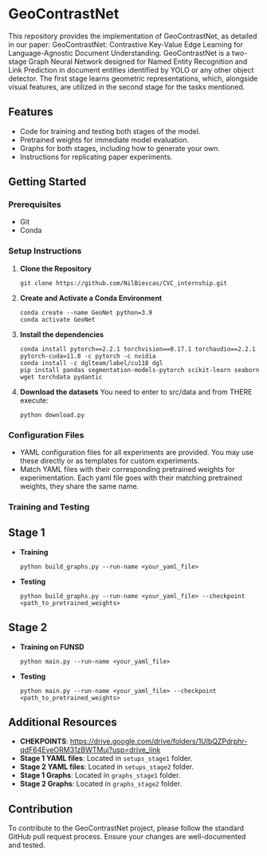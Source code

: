 # GeoContrastNet

This repository provides the implementation of GeoContrastNet, as detailed in our paper: GeoContrastNet: Contrastive Key-Value Edge Learning for Language-Agnostic Document Understanding. GeoContrastNet is a two-stage Graph Neural Network designed for Named Entity Recognition and Link Prediction in document entities identified by YOLO or any other object detector. The first stage learns geometric representations, which, alongside visual features, are utilized in the second stage for the tasks mentioned.

## Features
- Code for training and testing both stages of the model.
- Pretrained weights for immediate model evaluation.
- Graphs for both stages, including how to generate your own.
- Instructions for replicating paper experiments.

## Getting Started

### Prerequisites
- Git
- Conda

### Setup Instructions

1. **Clone the Repository**
   ```
   git clone https://github.com/NilBiescas/CVC_internship.git
   ```

4. **Create and Activate a Conda Environment**
   ```
   conda create --name GeoNet python=3.9
   conda activate GeoNet
   ```

5. **Install the dependencies**
   ```
   conda install pytorch==2.2.1 torchvision==0.17.1 torchaudio==2.2.1 pytorch-cuda=11.8 -c pytorch -c nvidia
   conda install -c dglteam/label/cu118 dgl
   pip install pandas segmentation-models-pytorch scikit-learn seaborn wget torchdata pydantic
   ```
6. **Download the datasets**
   You need to enter to src/data and from THERE execute:
   ```
   python download.py
   ```

### Configuration Files
- YAML configuration files for all experiments are provided. You may use these directly or as templates for custom experiments.
- Match YAML files with their corresponding pretrained weights for experimentation. Each yaml file goes with their matching pretrained weights, they share the same name.

### Training and Testing
## Stage 1
- **Training**
  ```
  python build_graphs.py --run-name <your_yaml_file>
  ```
- **Testing**
  ```
  python build_graphs.py --run-name <your_yaml_file> --checkpoint <path_to_pretrained_weights>
  ```
## Stage 2
- **Training on FUNSD**
  ```
  python main.py --run-name <your_yaml_file>
  ```
- **Testing**
  ```
  python main.py --run-name <your_yaml_file> --checkpoint <path_to_pretrained_weights>
  ```

## Additional Resources
- **CHEKPOINTS**: https://drive.google.com/drive/folders/1UlbQZPdrphr-qdF64EveORM31zBWTMuj?usp=drive_link
- **Stage 1 YAML files**: Located in `setups_stage1` folder.
- **Stage 2 YAML files**: Located in `setups_stage2` folder.
- **Stage 1 Graphs**: Located in `graphs_stage1` folder.
- **Stage 2 Graphs**: Located in `graphs_stage2` folder.

## Contribution
To contribute to the GeoContrastNet project, please follow the standard GitHub pull request process. Ensure your changes are well-documented and tested.
